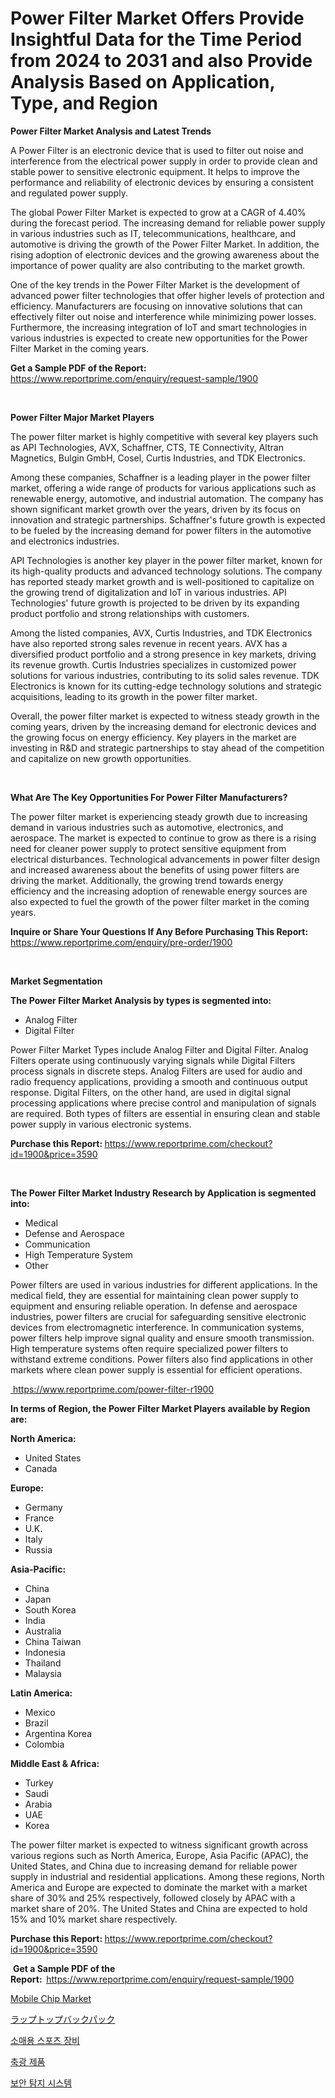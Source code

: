 <p><h1>Power Filter Market Offers Provide Insightful Data for the Time Period from 2024 to 2031 and also Provide Analysis Based on Application, Type, and Region</h1></p><p><strong>Power Filter Market Analysis and Latest Trends</strong></p>
<p><p>A Power Filter is an electronic device that is used to filter out noise and interference from the electrical power supply in order to provide clean and stable power to sensitive electronic equipment. It helps to improve the performance and reliability of electronic devices by ensuring a consistent and regulated power supply.</p><p>The global Power Filter Market is expected to grow at a CAGR of 4.40% during the forecast period. The increasing demand for reliable power supply in various industries such as IT, telecommunications, healthcare, and automotive is driving the growth of the Power Filter Market. In addition, the rising adoption of electronic devices and the growing awareness about the importance of power quality are also contributing to the market growth.</p><p>One of the key trends in the Power Filter Market is the development of advanced power filter technologies that offer higher levels of protection and efficiency. Manufacturers are focusing on innovative solutions that can effectively filter out noise and interference while minimizing power losses. Furthermore, the increasing integration of IoT and smart technologies in various industries is expected to create new opportunities for the Power Filter Market in the coming years.</p></p>
<p><strong>Get a Sample PDF of the Report:&nbsp;</strong> <a href="https://www.reportprime.com/enquiry/request-sample/1900">https://www.reportprime.com/enquiry/request-sample/1900</a></p>
<p>&nbsp;</p>
<p><strong>Power Filter Major Market Players</strong></p>
<p><p>The power filter market is highly competitive with several key players such as API Technologies, AVX, Schaffner, CTS, TE Connectivity, Altran Magnetics, Bulgin GmbH, Cosel, Curtis Industries, and TDK Electronics. </p><p>Among these companies, Schaffner is a leading player in the power filter market, offering a wide range of products for various applications such as renewable energy, automotive, and industrial automation. The company has shown significant market growth over the years, driven by its focus on innovation and strategic partnerships. Schaffner's future growth is expected to be fueled by the increasing demand for power filters in the automotive and electronics industries.</p><p>API Technologies is another key player in the power filter market, known for its high-quality products and advanced technology solutions. The company has reported steady market growth and is well-positioned to capitalize on the growing trend of digitalization and IoT in various industries. API Technologies' future growth is projected to be driven by its expanding product portfolio and strong relationships with customers.</p><p>Among the listed companies, AVX, Curtis Industries, and TDK Electronics have also reported strong sales revenue in recent years. AVX has a diversified product portfolio and a strong presence in key markets, driving its revenue growth. Curtis Industries specializes in customized power solutions for various industries, contributing to its solid sales revenue. TDK Electronics is known for its cutting-edge technology solutions and strategic acquisitions, leading to its growth in the power filter market.</p><p>Overall, the power filter market is expected to witness steady growth in the coming years, driven by the increasing demand for electronic devices and the growing focus on energy efficiency. Key players in the market are investing in R&D and strategic partnerships to stay ahead of the competition and capitalize on new growth opportunities.</p></p>
<p>&nbsp;</p>
<p><strong>What Are The Key Opportunities For Power Filter Manufacturers?</strong></p>
<p><p>The power filter market is experiencing steady growth due to increasing demand in various industries such as automotive, electronics, and aerospace. The market is expected to continue to grow as there is a rising need for cleaner power supply to protect sensitive equipment from electrical disturbances. Technological advancements in power filter design and increased awareness about the benefits of using power filters are driving the market. Additionally, the growing trend towards energy efficiency and the increasing adoption of renewable energy sources are also expected to fuel the growth of the power filter market in the coming years.</p></p>
<p><strong>Inquire or Share Your Questions If Any Before Purchasing This Report:</strong> <a href="https://www.reportprime.com/enquiry/pre-order/1900">https://www.reportprime.com/enquiry/pre-order/1900</a></p>
<p>&nbsp;</p>
<p><strong>Market Segmentation</strong></p>
<p><strong>The Power Filter Market Analysis by types is segmented into:</strong></p>
<p><ul><li>Analog Filter</li><li>Digital Filter</li></ul></p>
<p><p>Power Filter Market Types include Analog Filter and Digital Filter. Analog Filters operate using continuously varying signals while Digital Filters process signals in discrete steps. Analog Filters are used for audio and radio frequency applications, providing a smooth and continuous output response. Digital Filters, on the other hand, are used in digital signal processing applications where precise control and manipulation of signals are required. Both types of filters are essential in ensuring clean and stable power supply in various electronic systems.</p></p>
<p><strong>Purchase this Report:&nbsp;</strong><a href="https://www.reportprime.com/checkout?id=1900&price=3590">https://www.reportprime.com/checkout?id=1900&price=3590</a></p>
<p>&nbsp;</p>
<p><strong>The Power Filter Market Industry Research by Application is segmented into:</strong></p>
<p><ul><li>Medical</li><li>Defense and Aerospace</li><li>Communication</li><li>High Temperature System</li><li>Other</li></ul></p>
<p><p>Power filters are used in various industries for different applications. In the medical field, they are essential for maintaining clean power supply to equipment and ensuring reliable operation. In defense and aerospace industries, power filters are crucial for safeguarding sensitive electronic devices from electromagnetic interference. In communication systems, power filters help improve signal quality and ensure smooth transmission. High temperature systems often require specialized power filters to withstand extreme conditions. Power filters also find applications in other markets where clean power supply is essential for efficient operations.</p></p>
<p><a href="https://www.reportprime.com/power-filter-r1900">&nbsp;https://www.reportprime.com/power-filter-r1900</a></p>
<p><strong>In terms of Region, the Power Filter Market Players available by Region are:</strong></p>
<p>
    <p> <strong> North America: </strong>
        <ul>
            <li>United States</li>
            <li>Canada</li>
        </ul>
        </p> 
    <p> <strong> Europe: </strong>
        <ul>
            <li>Germany</li>
            <li>France</li>
            <li>U.K.</li>
            <li>Italy</li>
            <li>Russia</li>
        </ul>
        </p> 
    <p> <strong> Asia-Pacific: </strong>
        <ul>
            <li>China</li>
            <li>Japan</li>
            <li>South Korea</li>
            <li>India</li>
            <li>Australia</li>
            <li>China Taiwan</li>
            <li>Indonesia</li>
            <li>Thailand</li>
            <li>Malaysia</li>
        </ul>
        </p> 
    <p> <strong> Latin America: </strong>
        <ul>
            <li>Mexico</li>
            <li>Brazil</li>
            <li>Argentina Korea</li>
            <li>Colombia</li>
        </ul>
        </p> 
    <p> <strong> Middle East & Africa: </strong>
        <ul>
            <li>Turkey</li>
            <li>Saudi</li>
            <li>Arabia</li>
            <li>UAE</li>
            <li>Korea</li>
        </ul>
    </p>
    </p>
<p><p>The power filter market is expected to witness significant growth across various regions such as North America, Europe, Asia Pacific (APAC), the United States, and China due to increasing demand for reliable power supply in industrial and residential applications. Among these regions, North America and Europe are expected to dominate the market with a market share of 30% and 25% respectively, followed closely by APAC with a market share of 20%. The United States and China are expected to hold 15% and 10% market share respectively.</p></p>
<p><strong>Purchase this Report: </strong><a href="https://www.reportprime.com/checkout?id=1900&price=3590">https://www.reportprime.com/checkout?id=1900&price=3590</a></p>
<p>&nbsp;<strong>Get a Sample PDF of the Report:&nbsp;&nbsp;</strong><a href="https://www.reportprime.com/enquiry/request-sample/1900">https://www.reportprime.com/enquiry/request-sample/1900</a></p>
<p><strong></strong></p>
<p><p><a href="https://github.com/MyrticeDare2023/Market-Research-Report-List-1/blob/main/mobile-chip-market.md">Mobile Chip Market</a></p><p><a href="https://github.com/vtbvgl20191192/Market-Research-Report-List-2/blob/main/689403271680.md">ラップトップバックパック</a></p><p><a href="https://github.com/TrevorKruvalis5678/Market-Research-Report-List-1/blob/main/933584168952.md">소매용 스포츠 장비</a></p><p><a href="https://medium.com/@antosuigrtley99783676/2024%EB%85%84%EB%B6%80%ED%84%B0-2031%EB%85%84%EA%B9%8C%EC%A7%80%EC%9D%98-%EA%B8%B0%EA%B0%84%EC%9D%84-%EC%9C%84%ED%95%9C-%EA%B4%91%EC%9E%90-%EB%B0%9C%EA%B4%91-%EC%A0%9C%ED%92%88-%EC%8B%9C%EC%9E%A5-%EB%B6%84%EC%84%9D-%EB%B0%8F-%EA%B7%9C%EB%AA%A8-%EC%98%88%EC%B8%A1-5be5d1f8030d">축광 제품</a></p><p><a href="https://github.com/joannescott9078/Market-Research-Report-List-1/blob/main/654116868953.md">보안 탐지 시스템</a></p></p>